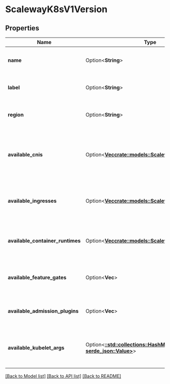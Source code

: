 # ScalewayK8sV1Version

## Properties

Name | Type | Description | Notes
------------ | ------------- | ------------- | -------------
**name** | Option<**String**> | The name of the Kubernetes version | [optional]
**label** | Option<**String**> | The label of the Kubernetes version | [optional]
**region** | Option<**String**> | The region in which this version is available | [optional]
**available_cnis** | Option<[**Vec<crate::models::ScalewayK8sV1Cni>**](scaleway.k8s.v1.CNI.md)> | The supported Container Network Interface (CNI) plugins for this version | [optional]
**available_ingresses** | Option<[**Vec<crate::models::ScalewayK8sV1Ingress>**](scaleway.k8s.v1.Ingress.md)> | The supported Ingress Controllers for this version | [optional]
**available_container_runtimes** | Option<[**Vec<crate::models::ScalewayK8sV1Runtime>**](scaleway.k8s.v1.Runtime.md)> | The supported container runtimes for this version | [optional]
**available_feature_gates** | Option<**Vec<String>**> | The supported feature gates for this version | [optional]
**available_admission_plugins** | Option<**Vec<String>**> | The supported admission plugins for this version | [optional]
**available_kubelet_args** | Option<[**::std::collections::HashMap<String, serde_json::Value>**](serde_json::Value.md)> | The supported kubelet arguments for this version | [optional]

[[Back to Model list]](../README.md#documentation-for-models) [[Back to API list]](../README.md#documentation-for-api-endpoints) [[Back to README]](../README.md)


